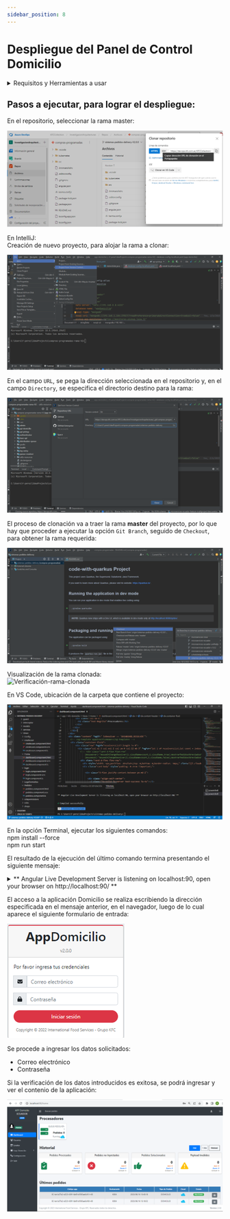 ```yaml
---
sidebar_position: 8
---  
```


# Despliegue del Panel de Control Domicilio  

<details>
<summary>Requisitos y Herramientas a usar</summary>
  <details>
    <summary>Requisitos:</summary>
    El panel del sistema Domicilio requiere la instalación de:   

    - node js  
    - angular  

  </details>

  <details>
    <summary>Herramientas:</summary>

    - **Angular**: el lenguaje usado para el desarrollo  de la aplicación  
    - **InttelliJ**: la herramienta usada para la clonación de la rama a usar  
    - **VSCode**:  el ambiente de desarrollo, de preferencia  
    - **node**: la herramienta usada para las descargas  
    
  </details>
</details>



## Pasos a ejecutar, para lograr el despliegue:  
  
En el repositorio, seleccionar la rama master:  

![Clonacion-de-rama-repositorio](/img/Clonacion-de-rama-repositorio.png)  

En IntelliJ:  
Creación de nuevo proyecto, para alojar la rama a clonar:  

![Clonacion-de-rama-repositorio](/img/Nuevo-Proyecto-IntelliJ.png)  

En el campo `URL`, se pega la dirección seleccionada en el repositorio y, en el campo `Directory`, se especifica el directorio destino para la rama:  

![Dirección-URL-especificación-destino](/img/Pegado-dirección-URL-especificación-directorio-destino.png)  

El proceso de clonación va a traer la rama **master** del proyecto, por lo que hay que proceder a ejecutar la opción `Git Branch`, seguido de `Checkout`, para obtener la rama requerida:  

![Git-branch-Especificacion-de-rama-y-Checkout](/img/Git-branch-Especificacion-de-rama-y-Checkout.png)  

Visualización de la rama clonada:  
![Verificación-rama-clonada](/img/Sistemas_Pedidos_Delivery-Verificación-rama-clonada.png)

En VS Code, ubicación de la carpeta que contiene el proyecto:  

![VSCode-Rama-seleccionada](/img/VSCode-Rama-seleccionada.png)  

En la opción Terminal, ejecutar los siguientes comandos:  
npm install --force  
npm run start  

El resultado de la ejecución del último comando termina presentando el siguiente mensaje:  


<details>
  <summary>** Angular Live Development Server is listening on localhost:90, open your browser on http://localhost:90/ **</summary>


```js
> kfc-domicilio@0.0.0 start
> ng serve --port 90

⠹ Generating browser application bundles (phase: setup)...Processing legacy "View Engine" libraries:
- @swimlane/ngx-datatable [es2015/esm2015] (git+https://github.com/swimlane/ngx-datatable.git)
Encourage the library authors to publish an Ivy distribution.
✔ Browser application bundle generation complete.

Initial Chunk Files                               | Names                              |  Raw Size
vendor.js                                         | vendor                             |   3.35 MB |
scripts.js                                        | scripts                            |   2.35 MB |
styles.css, styles.js                             | styles                             |   2.13 MB |
polyfills.js                                      | polyfills                          | 319.83 kB |
main.js                                           | main                               |  21.49 kB |
runtime.js                                        | runtime                            |  14.60 kB |

                                                  | Initial Total                      |   8.18 MB

Lazy Chunk Files                                  | Names                              |  Raw Size
src_app_kfc-domicilio_kfc-domicilio_module_ts.js  | kfc-domicilio-kfc-domicilio-module |   3.72 MB |
node_modules_highlight_js_es_core_js.js           | highlight-js-lib-core              |  74.90 kB |
node_modules_highlight_js_es_languages_json_js.js | highlight-js-lib-languages-json    |   1.91 kB |

Build at: 2023-06-07T19:56:45.285Z - Hash: f2a2273b79b847b9 - Time: 44195ms

./node_modules/admin-lte/dist/css/adminlte.min.css.webpack[javascript/auto]!=!./node_modules/css-loader/dist/cjs.js??ruleSet[1].rules[5].rules[0].oneOf[0].use[1]!./node_modules/postcss-loader/dist/cjs.js??ruleSet[1].rules[5].rules[0].oneOf[0].use[2]!./node_modules/admin-lte/dist/css/adminlte.min.css - Warning: Module Warning (from ./node_modules/postcss-loader/dist/cjs.js):
Warning

(11:62244) autoprefixer: Replace color-adjust to print-color-adjust. The color-adjust shorthand is currently deprecated.


** Angular Live Development Server is listening on localhost:90, open your browser on http://localhost:90/ **


√ Compiled successfully.
✔ Browser application bundle generation complete  
```  

</details>  

El acceso a la aplicación Domicilio se realiza escribiendo la dirección especificada en el mensaje anterior, en el navegador, luego de lo cual aparece el siguiente formulario de entrada:  

![Front-end-Ingreso](/img/Domicilio-Front-end-Ingreso.png)  


Se procede a ingresar los datos solicitados:  
- Correo electrónico  
- Contraseña  

Si la verificación de los datos introducidos es exitosa, se podrá ingresar y ver el contenio de la aplicación:  

![App-Domicilio-Panel](/img/App-Domicilio-Panel.png)  
